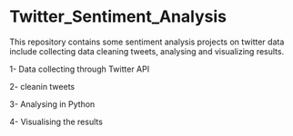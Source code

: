 # Twitter_Sentiment_Analysis

This repository contains some sentiment analysis projects on twitter data include collecting data cleaning tweets, analysing and visualizing results.

1- Data collecting through Twitter API

2- cleanin tweets 

3- Analysing in Python 

4- Visualising the results
